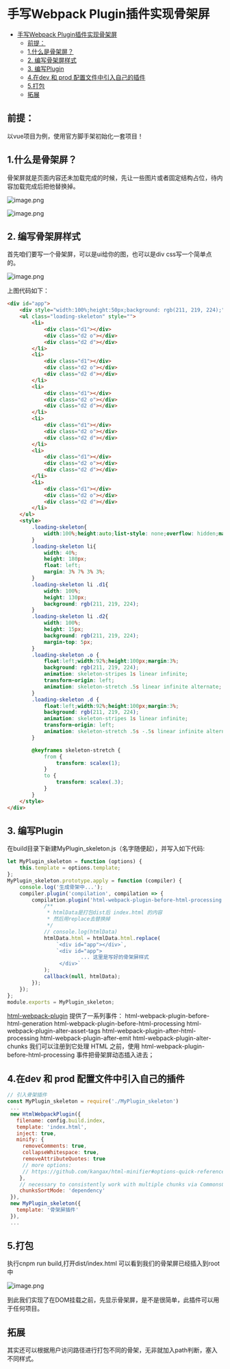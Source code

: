 # 手写Webpack Plugin插件实现骨架屏
<!-- TOC -->

- [手写Webpack Plugin插件实现骨架屏](#手写webpack-plugin插件实现骨架屏)
  - [前提：](#前提)
  - [1.什么是骨架屏？](#1什么是骨架屏)
  - [2. 编写骨架屏样式](#2-编写骨架屏样式)
  - [3. 编写Plugin](#3-编写plugin)
  - [4.在dev 和 prod 配置文件中引入自己的插件](#4在dev-和-prod-配置文件中引入自己的插件)
  - [5.打包](#5打包)
  - [拓展](#拓展)

<!-- /TOC -->

## 前提：
以vue项目为例，使用官方脚手架初始化一套项目！

## 1.什么是骨架屏？
骨架屏就是页面内容还未加载完成的时候，先让一些图片或者固定结构占位，待内容加载完成后把他替换掉。

![image.png](https://upload-images.jianshu.io/upload_images/5878306-aa95f3ccfa7f82d8.png?imageMogr2/auto-orient/strip|imageView2/2/w/437/format/webp)

![image.png](https://upload-images.jianshu.io/upload_images/5878306-05ceaa52d1ca900f.png?imageMogr2/auto-orient/strip|imageView2/2/format/webp)


## 2. 编写骨架屏样式
首先咱们要写一个骨架屏，可以是ui给你的图，也可以是div css写一个简单点的。

![image.png](https://upload-images.jianshu.io/upload_images/5878306-9f34d7af084af739.png?imageMogr2/auto-orient/strip|imageView2/2/format/webp)

上图代码如下：
```html
<div id="app">
    <div style="width:100%;height:50px;background: rgb(211, 219, 224);"></div>
    <ul class="loading-skeleton" style="">
        <li>
            <div class="d1"></div>
            <div class="d2 o"></div>
            <div class="d2 d"></div>
        </li>
        <li>
            <div class="d1"></div>
            <div class="d2 o"></div>
            <div class="d2 d"></div>
        </li>
        <li>
            <div class="d1"></div>
            <div class="d2 o"></div>
            <div class="d2 d"></div>
        </li>
        <li>
            <div class="d1"></div>
            <div class="d2 o"></div>
            <div class="d2 d"></div>
        </li>
        <li>
            <div class="d1"></div>
            <div class="d2 o"></div>
            <div class="d2 d"></div>
        </li>
        <li>
            <div class="d1"></div>
            <div class="d2 o"></div>
            <div class="d2 d"></div>
        </li>
    </ul>
    <style>
        .loading-skeleton{
            width:100%;height:auto;list-style: none;overflow: hidden;margin:0;padding:0;
        }
        .loading-skeleton li{
            width: 40%;
            height: 180px;
            float: left;
            margin: 3% 7% 3% 3%;
        }
        .loading-skeleton li .d1{
            width: 100%;
            height: 130px;
            background: rgb(211, 219, 224);
        }
        .loading-skeleton li .d2{
            width: 100%;
            height: 15px;
            background: rgb(211, 219, 224);
            margin-top: 5px;
        }
        .loading-skeleton .o {
            float:left;width:92%;height:100px;margin:3%;
            background: rgb(211, 219, 224);
            animation: skeleton-stripes 1s linear infinite;
            transform-origin: left;
            animation: skeleton-stretch .5s linear infinite alternate;
        }
        .loading-skeleton .d {
            float:left;width:92%;height:100px;margin:3%;
            background: rgb(211, 219, 224);
            animation: skeleton-stripes 1s linear infinite;
            transform-origin: left;
            animation: skeleton-stretch .5s -.5s linear infinite alternate;
        }

        @keyframes skeleton-stretch {
            from {
                transform: scalex(1);
            }
            to {
                transform: scalex(.3);
            }
        }
    </style>
</div>
```

## 3. 编写Plugin
在build目录下新建MyPlugin_skeleton.js（名字随便起），并写入如下代码:
```js
let MyPlugin_skeleton = function (options) {
    this.template = options.template;
};
MyPlugin_skeleton.prototype.apply = function (compiler) {
    console.log('生成骨架中...');
    compiler.plugin('compilation', compilation => {
        compilation.plugin('html-webpack-plugin-before-html-processing', (htmlData, callback) => {
            /**
             * htmlData是打包dist后 index.html 的内容
             * 然后用replace去替换掉
             */
            // console.log(htmlData)
            htmlData.html = htmlData.html.replace(
                `<div id="app"></div>`,
                `<div id="app">
                        ... 这里是写好的骨架屏样式
                 </div>`
            );
            callback(null, htmlData);
        });
    });
};
module.exports = MyPlugin_skeleton;
```

[html-webpack-plugin](https://www.npmjs.com/package/html-webpack-plugin) 提供了一系列事件：
html-webpack-plugin-before-html-generation
html-webpack-plugin-before-html-processing
html-webpack-plugin-alter-asset-tags
html-webpack-plugin-after-html-processing
html-webpack-plugin-after-emit
html-webpack-plugin-alter-chunks
我们可以注册到它处理 HTML 之前，使用 html-webpack-plugin-before-html-processing 事件把骨架屏动态插入进去；


## 4.在dev 和 prod 配置文件中引入自己的插件
```js
// 引入骨架插件
const MyPlugin_skeleton = require('./MyPlugin_skeleton')
 ...
 new HtmlWebpackPlugin({
   filename: config.build.index,
   template: 'index.html',
   inject: true,
   minify: {
     removeComments: true,
     collapseWhitespace: true,
     removeAttributeQuotes: true
     // more options:
     // https://github.com/kangax/html-minifier#options-quick-reference
    },
    // necessary to consistently work with multiple chunks via CommonsChunkPlugin
    chunksSortMode: 'dependency'
 }),
 new MyPlugin_skeleton({
   template: '骨架屏插件'
 }),
 ...
```
 
## 5.打包
执行cnpm run build,打开dist/index.html 可以看到我们的骨架屏已经插入到root中

![image.png](https://upload-images.jianshu.io/upload_images/5878306-1b92d5f423587b32.png?imageMogr2/auto-orient/strip|imageView2/2/w/1200/format/webp)

到此我们实现了在DOM挂载之前，先显示骨架屏，是不是很简单，此插件可以用于任何项目。

## 拓展
其实还可以根据用户访问路径进行打包不同的骨架，无非就加入path判断，塞入不同样式。
